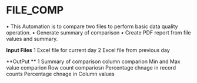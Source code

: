 # FILE_COMP
•	This Automation is to compare two files to perform basic  data quality operation. 
•	Generate summary of comparison 
•	Create PDF report from file values and summary. 

**Input Files**
1 Excel file for current day 
2 Excel file from previous day  

**OutPut  **
1 Summary of comparison 
  column comparion 
  Min and Max value comparion 
  Row count compariosn 
  Percentage chnage in record counts 
  Percentage chnage in Column values 
  
